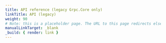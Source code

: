 ```yaml
---
title: API reference (legacy Grpc.Core only)
linkTitle: API (legacy)
weight: 90
# Note: this is a placeholder page. The URL to this page redirects elsewhere.
manualLinkTarget: _blank
_build: { render: link }
---
```

